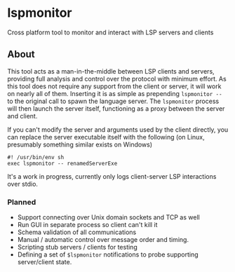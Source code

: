 # lspmonitor
Cross platform tool to monitor and interact with LSP servers and clients

## About

This tool acts as a man-in-the-middle between LSP clients and servers, providing full analysis and control over the protocol with minimum effort. As this tool does not require any support from the client or server, it will work on nearly all of them. Inserting it is as simple as prepending `lspmonitor -- ` to the original call to spawn the language server. The `lspmonitor` process will then launch the server itself, functioning as a proxy between the server and client.

If you can't modify the server and arguments used by the client directly, you can replace the server executable itself with the following (on Linux, presumably something similar exists on Windows)
```
#! /usr/bin/env sh
exec lspmonitor -- renamedServerExe
```

It's a work in progress, currently only logs client-server LSP interactions over stdio.

### Planned
- Support connecting over Unix domain sockets and TCP as well
- Run GUI in separate process so client can't kill it
- Schema validation of all communications
- Manual / automatic control over message order and timing.
- Scripting stub servers / clients for testing
- Defining a set of `$lspmonitor` notifications to probe supporting server/client state.
